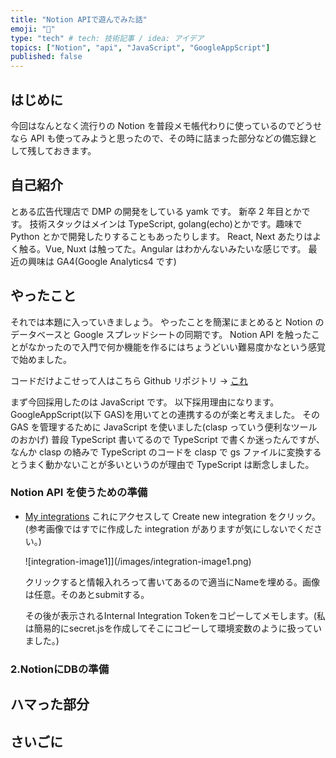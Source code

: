```yaml
---
title: "Notion APIで遊んでみた話"
emoji: "🍣"
type: "tech" # tech: 技術記事 / idea: アイデア
topics: ["Notion", "api", "JavaScript", "GoogleAppScript"]
published: false
---
```


## **はじめに**

今回はなんとなく流行りの Notion を普段メモ帳代わりに使っているのでどうせなら API も使ってみようと思ったので、その時に詰まった部分などの備忘録として残しておきます。

## **自己紹介**

とある広告代理店で DMP の開発をしている yamk です。
新卒 2 年目とかです。
技術スタックはメインは TypeScript, golang(echo)とかです。趣味で Python とかで開発したりすることもあったりします。
React, Next あたりはよく触る。Vue, Nuxt は触ってた。Angular はわかんないみたいな感じです。
最近の興味は GA4(Google Analytics4 です)

## **やったこと**

それでは本題に入っていきましょう。
やったことを簡潔にまとめると Notion のデータベースと Google スプレッドシートの同期です。
Notion API を触ったことがなかったので入門で何か機能を作るにはちょうどいい難易度かなという感覚で始めました。

コードだけよこせって人はこちら
Github リポジトリ -> [これ](https://github.com/yamk12nfu/notion_api)

まず今回採用したのは JavaScript です。
以下採用理由になります。
GoogleAppScript(以下 GAS)を用いてとの連携するのが楽と考えました。
その GAS を管理するために JavaScript を使いました(clasp っていう便利なツールのおかげ)
普段 TypeScript 書いてるので TypeScript で書くか迷ったんですが、なんか clasp の絡みで TypeScript のコードを clasp で gs ファイルに変換するとうまく動かないことが多いというのが理由で TypeScript は断念しました。

### **Notion API を使うための準備**

- [My integrations](https://www.notion.so/my-integrations)
  これにアクセスして Create new integration をクリック。(参考画像ではすでに作成した integration がありますが気にしないでください。)

  ![integration-image1]](/images/integration-image1.png)

  クリックすると情報入れろって書いてあるので適当にNameを埋める。画像は任意。そのあとsubmitする。

  その後が表示されるInternal Integration Tokenをコピーしてメモします。(私は簡易的にsecret.jsを作成してそこにコピーして環境変数のように扱っていました。)

### **2.NotionにDBの準備**

## **ハマった部分**

## **さいごに**
